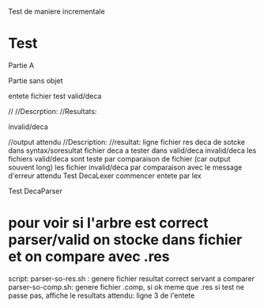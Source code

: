 Test de maniere incrementale
# Test
Partie A


Partie sans objet

entete fichier test
valid/deca

// 
//Descrption:
//Resultats:

invalid/deca

//output attendu
//Description:
//resultat: ligne 
fichier res deca de sotcke dans syntax/soresultat
fichier deca a tester dans valid/deca
                      invalid/deca 
les fichiers valid/deca sont teste par comparaison de fichier (car output souvent long)
les fichier invalid/deca par comparaison avec le message d'erreur attendu
Test DecaLexer
    commencer entete par lex

Test DecaParser
# pour voir si l'arbre est correct parser/valid on stocke dans fichier et on compare avec .res 
script:
    parser-so-res.sh : genere fichier resultat correct servant a comparer
    parser-so-comp.sh: genere fichier .comp, si ok meme que .res
    si test ne passe pas, affiche le resultats attendu: ligne 3 de l'entete




 

